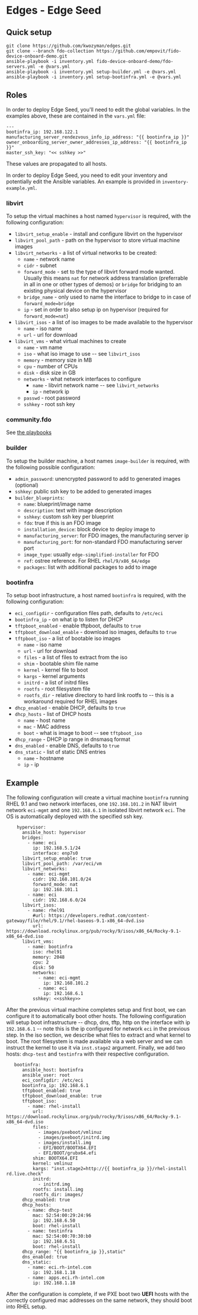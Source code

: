 Edges - Edge Seed
===

Quick setup
---

```
git clone https://github.com/kwozyman/edges.git
git clone --branch fdo-collection https://github.com/empovit/fido-device-onboard-demo.git
ansible-playbook -i inventory.yml fido-device-onboard-demo/fdo-servers.yml -e @vars.yml
ansible-playbook -i inventory.yml setup-builder.yml -e @vars.yml
ansible-playbook -i inventory.yml setup-bootinfra.yml -e @vars.yml
```

Roles
---

In order to deploy Edge Seed, you'll need to edit the global variables. In the examples above, these are contained in the `vars.yml` file:

```
---
bootinfra_ip: 192.168.122.1
manufacturing_server_rendezvous_info_ip_address: "{{ bootinfra_ip }}"
owner_onboarding_server_owner_addresses_ip_address: "{{ bootinfra_ip }}"
master_ssh_key: "<< sshkey >>"
```

These values are propagated to all hosts.

In order to deploy Edge Seed, you need to edit your inventory and potentially edit the Ansible variables. An example is provided in `inventory-example.yml`.

### libvirt

To setup the virtual machines a host named `hypervisor` is required, with the following configuration:

  * `libvirt_setup_enable` - install and configure libvirt on the hypervisor
  * `libvirt_pool_path` - path on the hypervisor to store virtual machine images
  * `libvirt_networks` - a list of virtual networks to be created:
    * `name` - network name
    * `cidr` - subnet
    * `forward_mode` - set to the type of libvirt forward mode wanted. Usually this means `nat` for network address translation (preferrable in all in one or other types of demos) or `bridge` for bridging to an existing physical device on the hypervisor
    * `bridge_name` - only used to name the interface to bridge to in case of `forward_mode=bridge`
    * `ip` - set in order to also setup ip on hypervisor (required for `forward_mode=nat`)
  * `libvirt_isos` - a list of iso images to be made available to the hypervisor
    * `name` - iso name
    * `url` - url for download
  * `libvirt_vms` - what virtual machines to create
    * `name` - vm name
    * `iso` - what iso image to use -- see `libvirt_isos`
    * `memory` - memory size in MB
    * `cpu` - number of CPUs
    * `disk` - disk size in GB
    * `networks` - what network interfaces to configure
      * `name` - libvirt network name -- see `libvirt_networks`
      * `ip` - network ip
    * `passwd` - root password
    * `sshkey` - root ssh key

### community.fdo

See [the playbooks](https://github.com/empovit/fido-device-onboard-demo/tree/fdo-collection)

### builder

To setup the builder machine, a host names `image-builder` is required, with the following possible configuration:

  * `admin_password`: unencrypted password to add to generated images (optional)
  * `sshkey`: public ssh key to be added to generated images
  * `builder_blueprints`:
    * `name`: blueprint/image name
    * `description`: text with image description
    * `sshkey`: custom ssh key per blueprint
    * `fdo`: true if this is an FDO image
    * `installation_device`: block device to deploy image to
    * `manufacturing_server`: for FDO images, the manufacturing server ip
    * `manufacturing_port`: for non-standard FDO manufacturing server port
    * `image_type`: usually `edge-simplified-installer` for FDO
    * `ref`: ostree reference. For RHEL `rhel/9/x86_64/edge`
    * `packages`: list with additional packages to add to image

### bootinfra

To setup boot infrastructure, a host named `bootinfra` is required, with the following configuration:

  * `eci_configdir` - configuration files path, defaults to `/etc/eci`
  * `bootinfra_ip` - on what ip to listen for DHCP
  * `tftpboot_enabled` - enable tftpboot, defaults to `true`
  * `tftpboot_download_enable` - download iso images, defaults to `true`
  * `tftpboot_iso` - a list of bootable iso images
    * `name` - iso name
    * `url` - url for download
    * `files` - a list of files to extract from the iso
    * `shim` - bootable shim file name
    * `kernel` - kernel file to boot
    * `kargs` - kernel arguments
    * `initrd` - a list of initrd files
    * `rootfs` - root filesystem file
    * `rootfs_dir` - relative directory to hard link rootfs to -- this is a workaround required for RHEL images
  * `dhcp_enabled` - enable DHCP, defaults to `true`
  * `dhcp_hosts` - list of DHCP hosts
    * `name` - host name
    * `mac` - MAC address
    * `boot` - what is image to boot -- see `tftpboot_iso`
  * `dhcp_range` - DHCP ip range in dnsmasq format
  * `dns_enabled` - enable DNS, defaults to `true`
  * `dns_static` - list of static DNS entries
    * `name` - hostname
    * `ip` - ip

Example
---

The following configuration will create a virtual machine `bootinfra` running RHEL 9.1 and two network interfaces, one `192.168.101.2` in NAT libvirt network `eci-mgmt` and one `192.168.6.1` in isolated libvirt network `eci`. The OS is automatically deployed with the specified ssh key.

```
    hypervisor:
      ansible_host: hypervisor
      bridges:
        - name: eci
          ip: 192.168.5.1/24
          interface: enp7s0
      libvirt_setup_enable: true
      libvirt_pool_path: /var/eci/vm
      libvirt_networks:
        - name: eci-mgmt
          cidr: 192.168.101.0/24
          forward_mode: nat
          ip: 192.168.101.1
        - name: eci
          cidr: 192.168.6.0/24
      libvirt_isos:
        - name: rhel91
          #url: https://developers.redhat.com/content-gateway/file/rhel/9.1/rhel-baseos-9.1-x86_64-dvd.iso
          url: https://download.rockylinux.org/pub/rocky/9/isos/x86_64/Rocky-9.1-x86_64-dvd.iso
      libvirt_vms:
        - name: bootinfra
          iso: rhel91
          memory: 2048
          cpu: 2
          disk: 50
          networks:
            - name: eci-mgmt
              ip: 192.168.101.2
            - name: eci
              ip: 192.168.6.1
          sshkey: <<sshkey>>
```

After the previous virtual machine completes setup and first boot, we can configure it to automatically boot other hosts. The following configuration will setup boot infrastructure -- dhcp, dns, tftp, http on the interface with ip `192.168.6.1` -- note this is the ip configured for network `eci` in the previous step. In the iso section, we describe what files to extract and what kernel to boot. The root filesystem is made available via a web server and we can instruct the kernel to use it via `inst.stage2` argument. Finally, we add two hosts: `dhcp-test` and `testinfra` with their respective configuration.

```
   bootinfra:
      ansible_host: bootinfra
      ansible_user: root
      eci_configdir: /etc/eci
      bootinfra_ip: 192.168.6.1
      tftpboot_enabled: true
      tftpboot_download_enable: true
      tftpboot_iso: 
        - name: rhel-install
          url: https://download.rockylinux.org/pub/rocky/9/isos/x86_64/Rocky-9.1-x86_64-dvd.iso
          files:
            - images/pxeboot/vmlinuz
            - images/pxeboot/initrd.img
            - images/install.img
            - EFI/BOOT/BOOTX64.EFI
            - EFI/BOOT/grubx64.efi
          shim: BOOTX64.EFI
          kernel: vmlinuz
          kargs: "inst.stage2=http://{{ bootinfra_ip }}/rhel-install rd.live.check"
          initrd:
            - initrd.img
          rootfs: install.img
          rootfs_dir: images/
      dhcp_enabled: true
      dhcp_hosts:
        - name: dhcp-test
          mac: 52:54:00:29:24:96
          ip: 192.168.6.50
          boot: rhel-install
        - name: testinfra
          mac: 52:54:00:70:30:b0
          ip: 192.168.6.51
          boot: rhel-install
      dhcp_range: "{{ bootinfra_ip }},static"
      dns_enabled: true
      dns_static:
        - name: eci.rh-intel.com
          ip: 192.168.1.18
        - name: apps.eci.rh-intel.com
          ip: 192.168.1.18
```

After the configuration is complete, if we PXE boot two **UEFI** hosts with the correctly configured mac addresses on the same network, they should boot into RHEL setup.


